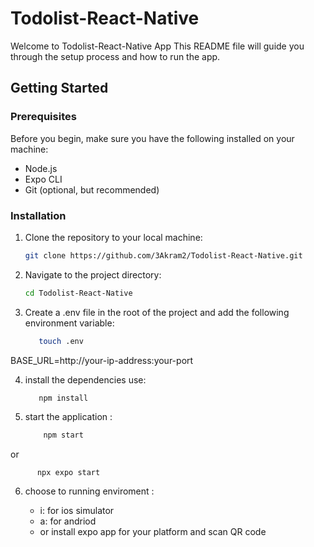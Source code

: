 # Todolist-React-Native
Welcome to Todolist-React-Native App This README file will guide you through the setup process and how to run the app.
## Getting Started

### Prerequisites

Before you begin, make sure you have the following installed on your machine:

- Node.js
- Expo CLI
- Git (optional, but recommended)

### Installation

1. Clone the repository to your local machine:

   ```bash
   git clone https://github.com/3Akram2/Todolist-React-Native.git

2. Navigate to the project directory:
   ```bash
   cd Todolist-React-Native

3. Create a .env file in the root of the project and add the following environment variable:
   ```bash
      touch .env
 BASE_URL=http://your-ip-address:your-port 
 
4. install the dependencies use:
   ```bash
      npm install

5. start the application :
    ```bash
        npm start
  or

          npx expo start


6. choose to running enviroment :
   
    - i: for ios simulator
    - a: for andriod
   - or install expo app for your platform and scan QR code
             
